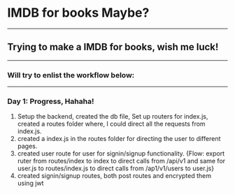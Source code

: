 # IMDB for books Maybe?
------
## Trying to make a IMDB for books, wish me luck!
------
### Will try to enlist the workflow below:

------ 
### Day 1: Progress, Hahaha!
1.  Setup the backend, created the db file, Set up routers for index.js, created a routes folder where, I could direct all the requests from index.js.
2.  created a index.js in the routes folder for directing the user to different pages.
3.  created user route for user for signin/signup functionality. {Flow: export ruter from routes/index to index to direct calls from /api/v1 and same for user.js to routes/index.js to direct calls from /ap1/v1/users to user.js}
3.  created signin/signup routes, both post routes and encrypted them using jwt